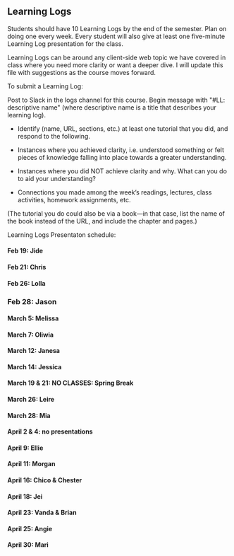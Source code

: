 ## Learning Logs

Students should have 10 Learning Logs by the end of the semester. Plan on doing one every week. Every student will also give at least one five-minute Learning Log presentation for the class.

Learning Logs can be around any client-side web topic we have covered in class where you need more clarity or want a deeper dive. I will update this file with suggestions as the course moves forward.

To submit a Learning Log:


Post to Slack in the logs channel for this course. Begin message with "#LL: descriptive name" (where descriptive name is a title that describes your learning log).

* Identify (name, URL, sections, etc.) at least one tutorial that you did, and respond to the following.

* Instances where you achieved clarity, i.e. understood something or felt pieces of knowledge falling into place towards a greater understanding.

* Instances where you did NOT achieve clarity and why. What can you do to aid your understanding?

* Connections you made among the week’s readings, lectures, class activities, homework assignments, etc.

(The tutorial you do could also be via a book—in that case, list the name of the book instead of the URL, and include the chapter and pages.)


Learning Logs Presentaton schedule:

#### Feb 19: Jide

#### Feb 21: Chris

#### Feb 26: Lolla

### Feb 28: Jason

#### March 5: Melissa  

#### March 7: Oliwia

#### March 12: Janesa

#### March 14: Jessica

#### March 19 & 21: NO CLASSES: Spring Break

#### March 26: Leire

#### March 28: Mia

#### April 2 & 4: no presentations

#### April 9: Ellie

#### April 11: Morgan

#### April 16: Chico & Chester

#### April 18: Jei

#### April 23: Vanda & Brian

#### April 25: Angie

#### April 30: Mari
